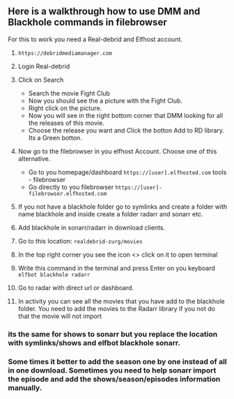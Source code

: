 ## Here is a walkthrough how to use DMM and Blackhole commands in filebrowser
For this to work you need a Real-debrid and Elfhost account.

1. ```https://debridmediamanager.com```
2. Login Real-debrid
3. Click on Search
     - Search the movie Fight Club
     - Now you should see the a picture with the Fight Club.
     - Right click on the picture.
     - Now you will see in the right bottom corner that DMM looking for all the releases of this movie.
     - Choose the release you want and Click the botton Add to RD library. Its a Green botton.

4. Now go to the filebrowser in you elfhost Account. Choose one of this alternative.
     - Go to you homepage/dashboard
       ```https://[user].elfhosted.com```
       tools - filebrowser
     - Go directly to you filebrowser
       ```https://[user]-filebrowser.elfhosted.com```
5. If you not have a blackhole folder go to symlinks and create a folder with name blackhole and inside create a folder radarr and sonarr etc.
6. Add blackhole in sonarr/radarr in download clients.
6. Go to this location:
   ```realdebrid-zurg/movies```
7. In the top right corner you see the icon <> click on it to open terminal
8. Write this command in the terminal and press Enter on you keyboard
```elfbot blackhole radarr```
9. Go to radar with direct url or dashboard.
10. In activity you can see all the movies that you have add to the blackhole folder. You need to add the movies to the Radarr library if you not do that the movie will not import

### its the same for shows to sonarr but you replace the location with symlinks/shows and elfbot blackhole sonarr.
### Some times it better to add the season one by one instead of all in one download. Sometimes you need to help sonarr import the episode and add the shows/season/episodes information manually.

